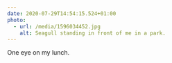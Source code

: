 ```yaml
---
date: 2020-07-29T14:54:15.524+01:00
photo:
  - url: /media/1596034452.jpg
    alt: Seagull standing in front of me in a park.
---
```

One eye on my lunch.
